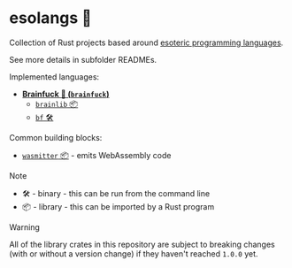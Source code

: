 # esolangs 🎨

Collection of Rust projects based around [esoteric programming languages](https://en.wikipedia.org/wiki/Esoteric_programming_language).

See more details in subfolder READMEs.

Implemented languages:

- [**Brainfuck 🧠 (`brainfuck`)**](./brainfuck#readme)
  - [`brainlib` 📦](./brainfuck/brainlib#readme)
  - [`bf` 🛠️](./brainfuck/bf#readme)

Common building blocks:

- [`wasmitter` 📦](./common/wasmitter#readme) - emits WebAssembly code

> [!NOTE]
> - 🛠️ - binary - this can be run from the command line
> - 📦 - library - this can be imported by a Rust program

> [!WARNING]
> All of the library crates in this repository are subject to breaking changes
> (with or without a version change) if they haven't reached `1.0.0` yet.

